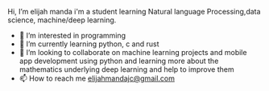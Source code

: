 Hi, I’m elijah manda i'm a student learning Natural language Processing,data science, machine/deep learning.
- 👀 I’m interested in programming 
- 🌱 I’m currently learning python, c and rust
- 💞️ I’m looking to collaborate on machine learning projects and mobile app development using python and learning more about the mathematics underlying deep learning and help to improve them
- 📫 How to reach me elijahmandajc@gmail.com


<!---
elijahmanda/elijahmanda is a ✨ special ✨ repository because its `README.md` (this file) appears on your GitHub profile.
You can click the Preview link to take a look at your changes.
--->
